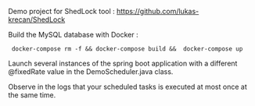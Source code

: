  Demo project for ShedLock tool : https://github.com/lukas-krecan/ShedLock
 

Build the MySQL database with Docker :
```
 docker-compose rm -f && docker-compose build &&  docker-compose up
```


Launch several instances of the spring boot application with a different @fixedRate value in the DemoScheduler.java class.


Observe in the logs that your scheduled tasks is executed at most once at the same time.
